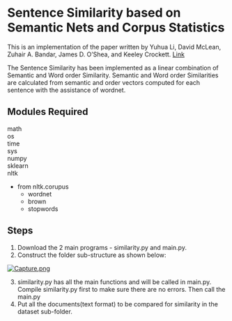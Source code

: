 # Sentence Similarity based on Semantic Nets and Corpus Statistics
This is an implementation of the paper written by Yuhua Li, David McLean, Zuhair A. Bandar, James D. O’Shea, and Keeley Crockett. [Link]

The Sentence Similarity has been implemented as a linear combination of Semantic and Word order Similarity. Semantic and Word order Similarities are calculated from semantic and order vectors computed for each sentence with the assistance of wordnet.


## Modules Required
math<br>
os<br>
time<br>
sys<br>
numpy<br>
sklearn<br>
nltk<br>
- from nltk.corupus
  - wordnet
  - brown
  - stopwords

## Steps
1. Download the 2 main programs - similarity.py and main.py.
2. Construct the folder sub-structure as shown below:

[![Capture.png](https://s33.postimg.cc/9k8jg9167/Capture.png)](https://postimg.cc/image/q801iqvxn/)

3. similarity.py has all the main functions and will be called in main.py. Compile similarity.py first to make sure there are no errors. Then call the main.py
4. Put all the documents(text format) to be compared for similarity in the dataset sub-folder.


[Link]: https://ieeexplore.ieee.org/document/1644735/
